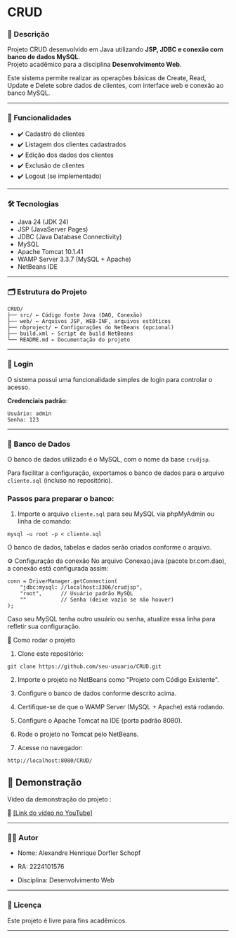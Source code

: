 # CRUD

### 📄 Descrição

Projeto CRUD desenvolvido em Java utilizando **JSP, JDBC e conexão com banco de dados MySQL**.  
Projeto acadêmico para a disciplina **Desenvolvimento Web**.

Este sistema permite realizar as operações básicas de Create, Read, Update e Delete sobre dados de clientes, com interface web e conexão ao banco MySQL.

---

### 🚀 Funcionalidades

- ✔️ Cadastro de clientes  
- ✔️ Listagem dos clientes cadastrados  
- ✔️ Edição dos dados dos clientes  
- ✔️ Exclusão de clientes  
- ✔️ Logout (se implementado)

---

### 🛠️ Tecnologias

- Java 24 (JDK 24)  
- JSP (JavaServer Pages)  
- JDBC (Java Database Connectivity)  
- MySQL  
- Apache Tomcat 10.1.41  
- WAMP Server 3.3.7 (MySQL + Apache)  
- NetBeans IDE

---

### 🗂️ Estrutura do Projeto

```
CRUD/
├── src/ ← Código fonte Java (DAO, Conexão)
├── web/ ← Arquivos JSP, WEB-INF, arquivos estáticos
├── nbproject/ ← Configurações do NetBeans (opcional)
├── build.xml ← Script de build NetBeans
└── README.md ← Documentação do projeto
```

---

### 🔐 Login
O sistema possui uma funcionalidade simples de login para controlar o acesso.

**Credenciais padrão**:
```
Usuário: admin
Senha: 123
```
---

### 💾 Banco de Dados

O banco de dados utilizado é o MySQL, com o nome da base `crudjsp`.  

Para facilitar a configuração, exportamos o banco de dados para o arquivo `cliente.sql` (incluso no repositório).  

### Passos para preparar o banco:

1. Importe o arquivo `cliente.sql` para seu MySQL via phpMyAdmin ou linha de comando:

```
mysql -u root -p < cliente.sql
```
O banco de dados, tabelas e dados serão criados conforme o arquivo.

⚙️ Configuração da conexão
No arquivo Conexao.java (pacote br.com.dao), a conexão está configurada assim:

```
conn = DriverManager.getConnection(
    "jdbc:mysql: //localhost:3306/crudjsp", 
    "root",      // Usuário padrão MySQL
    ""           // Senha (deixe vazio se não houver)
);
```

Caso seu MySQL tenha outro usuário ou senha, atualize essa linha para refletir sua configuração.

🚀 Como rodar o projeto

1. Clone este repositório:

```
git clone https://github.com/seu-usuario/CRUD.git
```

2. Importe o projeto no NetBeans como "Projeto com Código Existente".

3. Configure o banco de dados conforme descrito acima.

4. Certifique-se de que o WAMP Server (MySQL + Apache) está rodando.

5. Configure o Apache Tomcat na IDE (porta padrão 8080).

6. Rode o projeto no Tomcat pelo NetBeans.

7. Acesse no navegador:

```
http://localhost:8080/CRUD/
```
## 🎥 Demonstração

Vídeo da demonstração do projeto :

🔗 [\[Link do vídeo no YouTube\]](https://www.youtube.com/watch?v=inzelWiIPXI)

---

### 👨‍💻 Autor

- Nome: Alexandre Henrique Dorfler Schopf

- RA: 2224101576

- Disciplina: Desenvolvimento Web

---

### 📄 Licença
Este projeto é livre para fins acadêmicos.

---